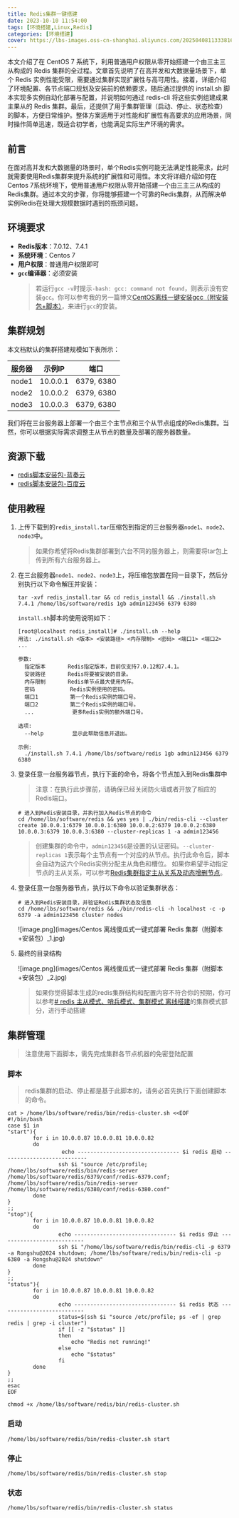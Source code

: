 ```yaml
---
title: Redis集群一键搭建
date: 2023-10-10 11:54:00
tags: [环境搭建,Linux,Redis]
categories: [环境搭建]
cover: https://lbs-images.oss-cn-shanghai.aliyuncs.com/20250408113338163.png
---
```


本文介绍了在 CentOS 7 系统下，利用普通用户权限从零开始搭建一个由三主三从构成的 Redis 集群的全过程。文章首先说明了在高并发和大数据量场景下，单个 Redis 实例性能受限，需要通过集群实现扩展性与高可用性。接着，详细介绍了环境配置、各节点端口规划及安装前的依赖要求，随后通过提供的 install.sh 脚本实现多实例自动化部署与配置，并说明如何通过 redis-cli 将这些实例组建成果主果从的 Redis 集群。最后，还提供了用于集群管理（启动、停止、状态检查）的脚本，方便日常维护。整体方案适用于对性能和扩展性有高要求的应用场景，同时操作简单迅速，既适合初学者，也能满足实际生产环境的需求。

<!-- more -->

## 前言

在面对高并发和大数据量的场景时，单个Redis实例可能无法满足性能需求，此时就需要使用Redis集群来提升系统的扩展性和可用性。本文将详细介绍如何在Centos 7系统环境下，使用普通用户权限从零开始搭建一个由三主三从构成的Redis集群。通过本文的步骤，你将能够搭建一个可靠的Redis集群，从而解决单实例Redis在处理大规模数据时遇到的瓶颈问题。

## 环境要求
- **Redis版本**：7.0.12、7.4.1
- **系统环境**：Centos 7
- **用户权限**：普通用户权限即可
- **`gcc`编译器**：必须安装
  > 若运行`gcc -v`时提示`-bash: gcc: command not found`，则表示没有安装`gcc`。你可以参考我的另一篇博文[CentOS离线一键安装gcc（附安装包+脚本）](https://juejin.cn/post/7310143510102376457)，来进行`gcc`的安装。

## 集群规划
本文档默认的集群搭建规模如下表所示：

| 服务器 | 示例IP   | 端口      |
| ------ | -------- | --------- |
| node1  | 10.0.0.1 | 6379, 6380 |
| node2  | 10.0.0.2 | 6379, 6380 |
| node3  | 10.0.0.3 | 6379, 6380 |

我们将在三台服务器上部署一个由三个主节点和三个从节点组成的Redis集群。当然，你可以根据实际需求调整主从节点的数量及部署的服务器数量。

资源下载
---
- [redis脚本安装包-蓝奏云](https://liboshuai.lanzouv.com/iZyoJ2ccrydg)
- [redis脚本安装包-百度云](https://pan.baidu.com/s/1yey6vGQQMe-t66QfGGglow?pwd=usx9)

使用教程
---
1. 上传下载到的`redis_install.tar`压缩包到指定的三台服务器`node1`、`node2`、`node3`中。
   > 如果你希望将Redis集群部署到六台不同的服务器上，则需要将tar包上传到所有六台服务器上。

2. 在三台服务器`node1`、`node2`、`node3`上，将压缩包放置在同一目录下，然后分别执行以下命令解压并安装：
    ```shell
    tar -xvf redis_install.tar && cd redis_install && ./install.sh 7.4.1 /home/lbs/software/redis 1gb admin123456 6379 6380
    ```

   `install.sh`脚本的使用说明如下：
    ```
    [root@localhost redis_install]# ./install.sh --help
    用法: ./install.sh <版本> <安装路径> <内存限制> <密码> <端口1> <端口2> ...

    参数:
      指定版本       Redis指定版本，目前仅支持7.0.12和7.4.1。
      安装路径       Redis将要被安装的目录。
      内存限制       Redis单节点最大使用内存。
      密码           Redis实例使用的密码。
      端口1          第一个Redis实例的端口号。
      端口2          第二个Redis实例的端口号。
      ...            更多Redis实例的额外端口号。

    选项:
      --help         显示此帮助信息并退出。

    示例:
      ./install.sh 7.4.1 /home/lbs/software/redis 1gb admin123456 6379 6380
    ```

3. 登录任意一台服务器节点，执行下面的命令，将各个节点加入到Redis集群中
   > 注意：在执行此步骤前，请确保已经关闭防火墙或者开放了相应的Redis端口。
    ```shell
    # 进入到Redis安装目录，并执行加入Redis节点的命令
    cd /home/lbs/software/redis && yes yes | ./bin/redis-cli --cluster create 10.0.0.1:6379 10.0.0.1:6380 10.0.0.2:6379 10.0.0.2:6380 10.0.0.3:6379 10.0.0.3:6380 --cluster-replicas 1 -a admin123456
    ```
   > 创建集群的命令中，`admin123456`是设置的认证密码。`--cluster-replicas 1`表示每个主节点有一个对应的从节点。执行此命令后，脚本会自动为这六个Redis实例分配主从角色和槽位。
   > 如果你希望手动指定节点的主从关系，可以参考[Redis集群指定主从关系及动态增删节点](https://blog.csdn.net/guotianqing/article/details/119778684)。

4. 登录任意一台服务器节点，执行以下命令以验证集群状态：
    ```shell
    # 进入到Redis安装目录，并验证Redis集群状态及信息
    cd /home/lbs/software/redis && ./bin/redis-cli -h localhost -c -p 6379 -a admin123456 cluster nodes
    ```

   ![image.png](images/Centos 离线傻瓜式一键式部署 Redis 集群（附脚本+安装包）_1.jpg)

5. 最终的目录结构

   ![image.png](images/Centos 离线傻瓜式一键式部署 Redis 集群（附脚本+安装包）_2.jpg)
   > 如果你觉得脚本生成的redis集群结构和配置内容不符合你的预期，你可以参考[# redis 主从模式、哨兵模式、集群模式 离线搭建](https://juejin.cn/post/7257734526138744889)的集群模式部分，进行手动搭建

## 集群管理

> 注意使用下面脚本，需先完成集群各节点机器的免密登陆配置

### 脚本

> redis集群的启动、停止都是基于此脚本的，请务必首先执行下面创建脚本的命令。

```shell
cat > /home/lbs/software/redis/bin/redis-cluster.sh <<EOF
#!/bin/bash
case $1 in
"start"){
        for i in 10.0.0.87 10.0.0.81 10.0.0.82
        do
                 echo -------------------------------- $i redis 启动 ---------------------------
                ssh $i "source /etc/profile; /home/lbs/software/redis/bin/redis-server /home/lbs/software/redis/6379/conf/redis-6379.conf; /home/lbs/software/redis/bin/redis-server /home/lbs/software/redis/6380/conf/redis-6380.conf"
        done
}
;;
"stop"){
        for i in 10.0.0.87 10.0.0.81 10.0.0.82
        do
                echo -------------------------------- $i redis 停止 ---------------------------
                ssh $i "/home/lbs/software/redis/bin/redis-cli -p 6379 -a Rongshu@2024 shutdown; /home/lbs/software/redis/bin/redis-cli -p 6380 -a Rongshu@2024 shutdown"
        done
}
;;
"status"){
        for i in 10.0.0.87 10.0.0.81 10.0.0.82
        do
                echo -------------------------------- $i redis 状态 ---------------------------
                status=$(ssh $i "source /etc/profile; ps -ef | grep redis | grep -i cluster")
                if [[ -z "$status" ]]
                then
                    echo "Redis not running!"
                else
                    echo "$status"
                fi
        done
}
;;
esac
EOF

chmod +x /home/lbs/software/redis/bin/redis-cluster.sh
```

### 启动

```shell
/home/lbs/software/redis/bin/redis-cluster.sh start
```

### 停止

```shell
/home/lbs/software/redis/bin/redis-cluster.sh stop
```

### 状态

```shell
/home/lbs/software/redis/bin/redis-cluster.sh status
```
